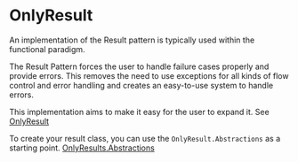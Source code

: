 # OnlyResult

An implementation of the Result pattern is typically used within the functional paradigm.

The Result Pattern forces the user to handle failure cases properly and provide errors.
This removes the need to use exceptions for all kinds of flow control and error handling and creates an easy-to-use system to handle errors.

This implementation aims to make it easy for the user to expand it. See [OnlyResult](https://github.com/BatistaCo-Pedro/OnlyResult/blob/master/OnlyResult/README.md)

To create your result class, you can use the `OnlyResult.Abstractions` as a starting point. [OnlyResults.Abstractions](https://github.com/BatistaCo-Pedro/OnlyResult/blob/master/OnlyResult.Abstractions/README.md) 
